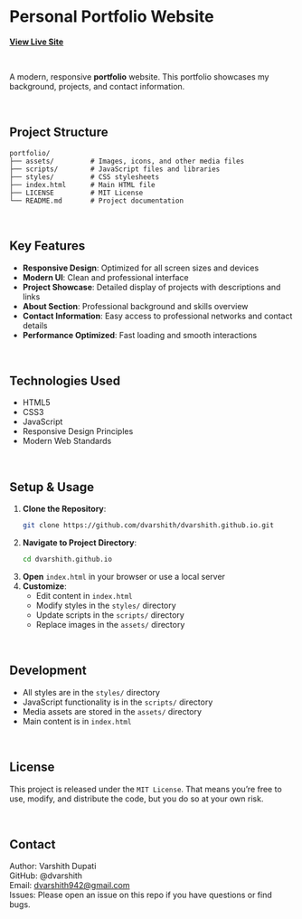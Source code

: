 # Personal Portfolio Website  
[**View Live Site**](https://dvarshith.github.io/)

<br/>

A modern, responsive **portfolio** website. This portfolio showcases my background, projects, and contact information.

<br/>

## Project Structure
```
portfolio/
├── assets/         # Images, icons, and other media files
├── scripts/        # JavaScript files and libraries
├── styles/         # CSS stylesheets
├── index.html      # Main HTML file
├── LICENSE         # MIT License
└── README.md       # Project documentation
```

<br/>

## Key Features
- **Responsive Design**: Optimized for all screen sizes and devices
- **Modern UI**: Clean and professional interface
- **Project Showcase**: Detailed display of projects with descriptions and links
- **About Section**: Professional background and skills overview
- **Contact Information**: Easy access to professional networks and contact details
- **Performance Optimized**: Fast loading and smooth interactions

<br/>

## Technologies Used
- HTML5
- CSS3
- JavaScript
- Responsive Design Principles
- Modern Web Standards

<br/>

## Setup & Usage
1. **Clone the Repository**:  
   ```bash
   git clone https://github.com/dvarshith/dvarshith.github.io.git
   ```
2. **Navigate to Project Directory**:
   ```bash
   cd dvarshith.github.io
   ```
3. **Open** `index.html` in your browser or use a local server
4. **Customize**:
   - Edit content in `index.html`
   - Modify styles in the `styles/` directory
   - Update scripts in the `scripts/` directory
   - Replace images in the `assets/` directory

<br/>

## Development
- All styles are in the `styles/` directory
- JavaScript functionality is in the `scripts/` directory
- Media assets are stored in the `assets/` directory
- Main content is in `index.html`

<br/>

## License
This project is released under the `MIT License`. That means you’re free to use, modify, and distribute the code, but you do so at your own risk.



 </br>

## Contact
Author: Varshith Dupati </br>
GitHub: @dvarshith </br>
Email: dvarshith942@gmail.com </br>
Issues: Please open an issue on this repo if you have questions or find bugs. </br>


